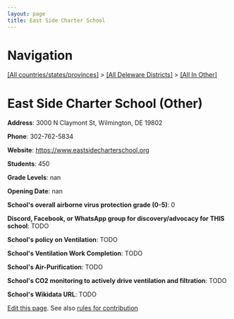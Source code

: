 ```yaml
---
layout: page
title: East Side Charter School
---
```

# Navigation

[[All countries/states/provinces]](../../..) > [[All Deleware Districts]](../..) > [[All In Other]](..)

# East Side Charter School (Other)

**Address**: 3000 N Claymont St, Wilmington, DE 19802

**Phone**: 302-762-5834

**Website**: <https://www.eastsidecharterschool.org>

**Students**: 450

**Grade Levels**: nan

**Opening Date**: nan

**School's overall airborne virus protection grade (0-5)**: 0

**Discord, Facebook, or WhatsApp group for discovery/advocacy for THIS school**: TODO

**School's policy on Ventilation**: TODO

**School's Ventilation Work Completion**: TODO

**School's Air-Purification**: TODO

**School's CO2 monitoring to actively drive ventilation and filtration**: TODO

**School's Wikidata URL**: TODO


[Edit this page](https://github.com/ventilate-schools/DE/edit/main/./Other/East_Side_Charter_School.md). See also [rules for contribution](../../../contribution-rules/)